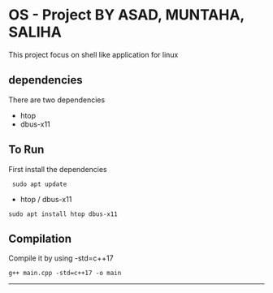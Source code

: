 # OS - Project BY ASAD, MUNTAHA, SALIHA

This project focus on shell like application for linux

## dependencies 

There are two dependencies

- htop
- dbus-x11

## To Run

First install the dependencies

```
 sudo apt update 
```

- htop / dbus-x11

```
sudo apt install htop dbus-x11
```

## Compilation

Compile it by using -std=c++17

```
g++ main.cpp -std=c++17 -o main
```

---